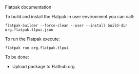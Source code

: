 Flatpak documentation

To build and install the Flatpak in user environment you can call:

`flatpak-builder --force-clean --user --install build-dir org.flatpak.tlpui.json`

To run the Flatpak execute:

`flatpak run org.flatpak.tlpui`

To be done:

* Upload package to Flathub.org
